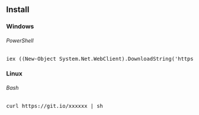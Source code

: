 <h2>Install</h2>

<h3>Windows</h3>
<h6>PowerShell</h6>
<pre lang="powershell">iex ((New-Object System.Net.WebClient).DownloadString('https://git.io/Jqk6z'))</pre>

<h3>Linux</h3>
<h6>Bash</h6>
<pre lang="bash">curl https://git.io/xxxxxx | sh</pre>

